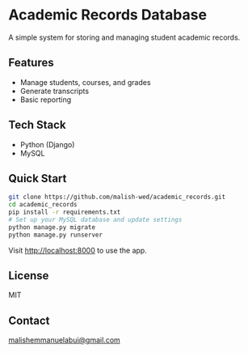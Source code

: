 # Academic Records Database

A simple system for storing and managing student academic records.

## Features
- Manage students, courses, and grades
- Generate transcripts
- Basic reporting

## Tech Stack
- Python (Django)
- MySQL

## Quick Start
```bash
git clone https://github.com/malish-wed/academic_records.git
cd academic_records
pip install -r requirements.txt
# Set up your MySQL database and update settings
python manage.py migrate
python manage.py runserver
```

Visit [http://localhost:8000](http://localhost:8000) to use the app.

## License
MIT

## Contact
malishemmanuelabui@gmail.com
